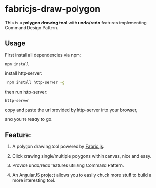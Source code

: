 fabricjs-draw-polygon
==========
This is a **polygon drawing tool** with **undo/redo** features implementing Command Design Pattern. 


Usage
-----

First install all dependencies via npm:

```bash
npm install 
```

install http-server:

```bash
 npm install http-server -g
```

then run http-server: 

```bash
http-server
```

copy and paste the url provided by http-server into your browser,

and you're ready to go.

Feature:
-----

1. A polygon drawing tool powered by [Fabric.js](https://github.com/kangax/fabric.js/).

2. Click drawing single/multiple polygons within canvas, nice and easy.

3. Provide undo/redo features utilising Command Pattern.

4. An AngularJS project allows you to easily chuck more stuff to build a more interesting tool.
